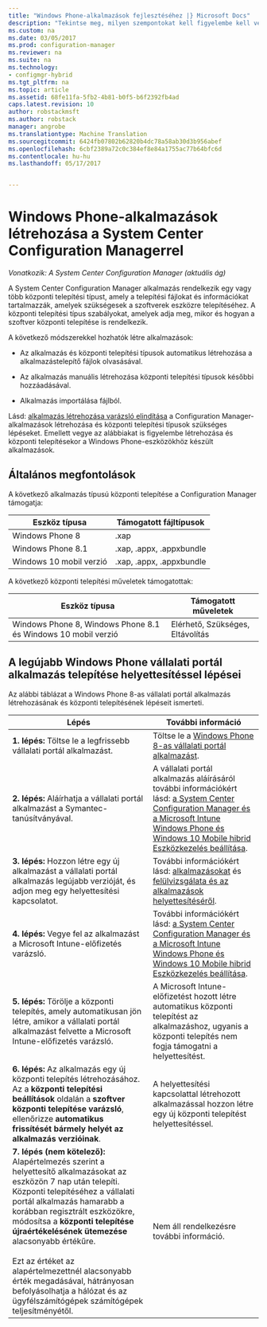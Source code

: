 ```yaml
---
title: "Windows Phone-alkalmazások fejlesztéséhez |} Microsoft Docs"
description: "Tekintse meg, milyen szempontokat kell figyelembe kell venni a fiók létrehozásakor és központi telepítése a Windows Phone-eszközökhöz készült alkalmazások."
ms.custom: na
ms.date: 03/05/2017
ms.prod: configuration-manager
ms.reviewer: na
ms.suite: na
ms.technology:
- configmgr-hybrid
ms.tgt_pltfrm: na
ms.topic: article
ms.assetid: 68fe11fa-5fb2-4b81-b0f5-b6f2392fb4ad
caps.latest.revision: 10
author: robstackmsft
ms.author: robstack
manager: angrobe
ms.translationtype: Machine Translation
ms.sourcegitcommit: 6424fb07802b62820b4dc78a58ab30d3b956abef
ms.openlocfilehash: 6cbf2389a72c0c384ef8e84a1755ac77b64bfc6d
ms.contentlocale: hu-hu
ms.lasthandoff: 05/17/2017


---
```

# <a name="create-windows-phone-applications-with-system-center-configuration-manager"></a>Windows Phone-alkalmazások létrehozása a System Center Configuration Managerrel

*Vonatkozik: A System Center Configuration Manager (aktuális ág)*

A System Center Configuration Manager alkalmazás rendelkezik egy vagy több központi telepítési típust, amely a telepítési fájlokat és információkat tartalmazzák, amelyek szükségesek a szoftverek eszközre telepítéséhez. A központi telepítési típus szabályokat, amelyek adja meg, mikor és hogyan a szoftver központi telepítése is rendelkezik.  

 A következő módszerekkel hozhatók létre alkalmazások:  

-   Az alkalmazás és központi telepítési típusok automatikus létrehozása a alkalmazástelepítő fájlok olvasásával.  

-   Az alkalmazás manuális létrehozása központi telepítési típusok későbbi hozzáadásával.  

-   Alkalmazás importálása fájlból.  

Lásd: [alkalmazás létrehozása varázsló elindítása](../../apps/deploy-use/create-applications.md#start-the-create-application-wizard) a Configuration Manager-alkalmazások létrehozása és központi telepítési típusok szükséges lépéseket. Emellett vegye az alábbiakat is figyelembe létrehozása és központi telepítésekor a Windows Phone-eszközökhöz készült alkalmazások.  

## <a name="general-considerations"></a>Általános megfontolások  
 A következő alkalmazás típusú központi telepítése a Configuration Manager támogatja:  

|Eszköz típusa|Támogatott fájltípusok|  
|-----------------|---------------------|  
|Windows Phone 8|.xap|  
|Windows Phone 8.1|.xap, .appx, .appxbundle|
|Windows 10 mobil verzió|.xap, .appx, .appxbundle|

 A következő központi telepítési műveletek támogatottak:  

|Eszköz típusa|Támogatott műveletek|  
|-----------------|-----------------------|  
|Windows Phone 8, Windows Phone 8.1 és Windows 10 mobil verzió|Elérhető, Szükséges, Eltávolítás|  

## <a name="steps-to-deploy-the-latest-windows-phone-company-portal-app-with-supersedence"></a>A legújabb Windows Phone vállalati portál alkalmazás telepítése helyettesítéssel lépései  
 Az alábbi táblázat a Windows Phone 8-as vállalati portál alkalmazás létrehozásának és központi telepítésének lépéseit ismerteti.  

|Lépés|További információ|  
|----------|----------------------|  
|**1. lépés:** Töltse le a legfrissebb vállalati portál alkalmazást.|Töltse le a [Windows Phone 8-as vállalati portál alkalmazást](http://go.microsoft.com/fwlink/?LinkId=268440).|  
|**2. lépés:** Aláírhatja a vállalati portál alkalmazást a Symantec-tanúsítványával.|A vállalati portál alkalmazás aláírásáról további információkért lásd: [a System Center Configuration Manager és a Microsoft Intune Windows Phone és Windows 10 Mobile hibrid Eszközkezelés beállítása](../../mdm/deploy-use/enroll-hybrid-windows.md).|  
|**3. lépés:** Hozzon létre egy új alkalmazást a vállalati portál alkalmazás legújabb verzióját, és adjon meg egy helyettesítési kapcsolatot.|További információkért lásd: [alkalmazásokat](../../apps/deploy-use/create-applications.md) és [felülvizsgálata és az alkalmazások helyettesítéséről](../../apps/deploy-use/revise-and-supersede-applications.md).|  
|**4. lépés:** Vegye fel az alkalmazást a Microsoft Intune-előfizetés varázsló.|További információkért lásd: [a System Center Configuration Manager és a Microsoft Intune Windows Phone és Windows 10 Mobile hibrid Eszközkezelés beállítása](../../mdm/deploy-use/enroll-hybrid-windows.md).|  
|**5. lépés:** Törölje a központi telepítés, amely automatikusan jön létre, amikor a vállalati portál alkalmazást felvette a Microsoft Intune-előfizetés varázsló.|A Microsoft Intune-előfizetést hozott létre automatikus központi telepítést az alkalmazáshoz, ugyanis a központi telepítés nem fogja támogatni a helyettesítést.|  
|**6. lépés:** Az alkalmazás egy új központi telepítés létrehozásához. Az a **központi telepítési beállítások** oldalán a **szoftver központi telepítése varázsló**, ellenőrizze **automatikus frissítését bármely helyét az alkalmazás verzióinak**.|A helyettesítési kapcsolattal létrehozott alkalmazással hozzon létre egy új központi telepítést helyettesítéssel.|  
|**7. lépés (nem kötelező):** Alapértelmezés szerint a helyettesítő alkalmazásokat az eszközön 7 nap után telepíti. Központi telepítéséhez a vállalati portál alkalmazás hamarabb a korábban regisztrált eszközökre, módosítsa a **központi telepítése újraértékelésének ütemezése** alacsonyabb értékűre.<br /><br /> Ezt az értéket az alapértelmezettnél alacsonyabb érték megadásával, hátrányosan befolyásolhatja a hálózat és az ügyfélszámítógépek számítógépek teljesítményétől.|Nem áll rendelkezésre további információ.|  

